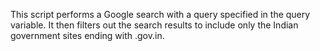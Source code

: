 This script performs a Google search with a query specified in the query variable. It then filters out the search results to include only the Indian government sites ending with .gov.in. 
